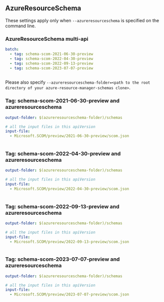 ## AzureResourceSchema

These settings apply only when `--azureresourceschema` is specified on the command line.

### AzureResourceSchema multi-api

``` yaml $(azureresourceschema) && $(multiapi)
batch:
  - tag: schema-scom-2021-06-30-preview
  - tag: schema-scom-2022-04-30-preview
  - tag: schema-scom-2022-09-13-preview
  - tag: schema-scom-2023-07-07-preview
  
```

Please also specify `--azureresourceschema-folder=<path to the root directory of your azure-resource-manager-schemas clone>`.

### Tag: schema-scom-2021-06-30-preview and azureresourceschema

``` yaml $(tag) == 'schema-scom-2021-06-30-preview' && $(azureresourceschema)
output-folder: $(azureresourceschema-folder)/schemas

# all the input files in this apiVersion
input-file:
  - Microsoft.SCOM/preview/2021-06-30-preview/scom.json
  
```
### Tag: schema-scom-2022-04-30-preview and azureresourceschema

``` yaml $(tag) == 'schema-scom-2022-04-30-preview' && $(azureresourceschema)
output-folder: $(azureresourceschema-folder)/schemas

# all the input files in this apiVersion
input-file:
  - Microsoft.SCOM/preview/2022-04-30-preview/scom.json
  
```
### Tag: schema-scom-2022-09-13-preview and azureresourceschema

``` yaml $(tag) == 'schema-scom-2022-09-13-preview' && $(azureresourceschema)
output-folder: $(azureresourceschema-folder)/schemas

# all the input files in this apiVersion
input-file:
  - Microsoft.SCOM/preview/2022-09-13-preview/scom.json
  
```
### Tag: schema-scom-2023-07-07-preview and azureresourceschema

``` yaml $(tag) == 'schema-scom-2023-07-07-preview' && $(azureresourceschema)
output-folder: $(azureresourceschema-folder)/schemas

# all the input files in this apiVersion
input-file:
  - Microsoft.SCOM/preview/2023-07-07-preview/scom.json
  
```